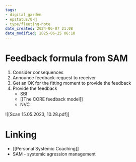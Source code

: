 ```yaml
---
tags: 
- digital_garden
- epstatus/0-🌰
- type/fleeting-note
date_created: 2024-06-07 21:08
date_modified: 2025-06-25 06:10
---
```

# Feedback formula from SAM

1) Consider consequences
2) Announce feedback-request to receiver
3) Get an OK for the fitting moment to provide the feedback
4) Provide the feedback
	+ SBI
	+ [[The CORE feedback model]]
	+ NVC

![[Scan 15.05.2023, 10.28.pdf]]

# Linking

+ [[Personal Systemic Coaching]]
+ SAM - systemic agression management